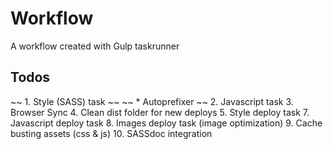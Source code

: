 # Workflow
A workflow created with Gulp taskrunner

## Todos
~~ 1. Style (SASS) task ~~
~~  * Autoprefixer ~~
2. Javascript task
3. Browser Sync
4. Clean dist folder for new deploys
5. Style deploy task
7. Javascript deploy task
8. Images deploy task (image optimization)
9. Cache busting assets (css & js)
10. SASSdoc integration